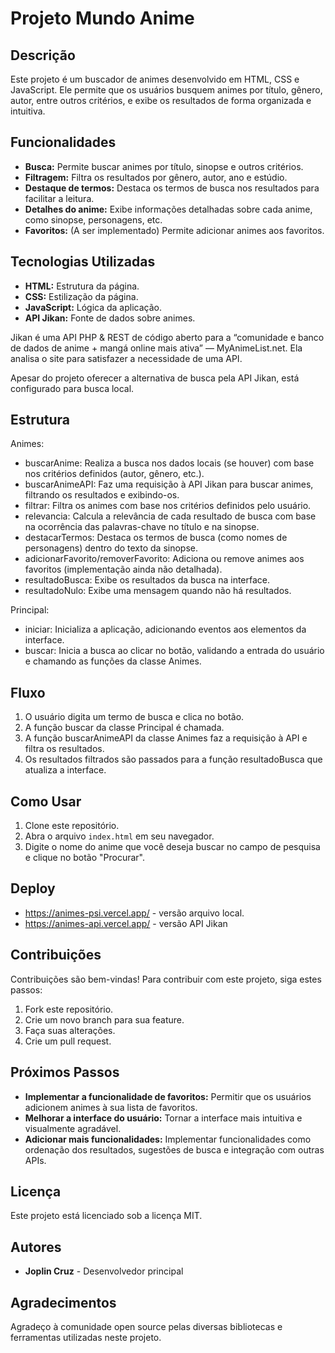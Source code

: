 # Projeto Mundo Anime

## Descrição

Este projeto é um buscador de animes desenvolvido em HTML, CSS e JavaScript. Ele permite que os usuários busquem animes por título, gênero, autor, entre outros critérios, e exibe os resultados de forma organizada e intuitiva.

## Funcionalidades

* **Busca:** Permite buscar animes por título, sinopse e outros critérios.
* **Filtragem:** Filtra os resultados por gênero, autor, ano e estúdio.
* **Destaque de termos:** Destaca os termos de busca nos resultados para facilitar a leitura.
* **Detalhes do anime:** Exibe informações detalhadas sobre cada anime, como sinopse, personagens, etc.
* **Favoritos:** (A ser implementado) Permite adicionar animes aos favoritos.

## Tecnologias Utilizadas

* **HTML:** Estrutura da página.
* **CSS:** Estilização da página.
* **JavaScript:** Lógica da aplicação.
* **API Jikan:** Fonte de dados sobre animes.

Jikan é uma API PHP & REST de código aberto para a “comunidade e banco de dados de anime + mangá online mais ativa” — MyAnimeList.net. Ela analisa o site para satisfazer a necessidade de uma API.

Apesar do projeto oferecer a alternativa de busca pela API Jikan, está configurado para busca local.

## Estrutura

Animes:

* buscarAnime: Realiza a busca nos dados locais (se houver) com base nos critérios definidos (autor, gênero, etc.).
* buscarAnimeAPI: Faz uma requisição à API Jikan para buscar animes, filtrando os resultados e exibindo-os.
* filtrar: Filtra os animes com base nos critérios definidos pelo usuário.
* relevancia: Calcula a relevância de cada resultado de busca com base na ocorrência das palavras-chave no título e na sinopse.
* destacarTermos: Destaca os termos de busca (como nomes de personagens) dentro do texto da sinopse.
* adicionarFavorito/removerFavorito: Adiciona ou remove animes aos favoritos (implementação ainda não detalhada).
* resultadoBusca: Exibe os resultados da busca na interface.
* resultadoNulo: Exibe uma mensagem quando não há resultados.

Principal:

* iniciar: Inicializa a aplicação, adicionando eventos aos elementos da interface.
* buscar: Inicia a busca ao clicar no botão, validando a entrada do usuário e chamando as funções da classe Animes.

## Fluxo

1. O usuário digita um termo de busca e clica no botão.
2. A função buscar da classe Principal é chamada.
3. A função buscarAnimeAPI da classe Animes faz a requisição à API e filtra os resultados.
4. Os resultados filtrados são passados para a função resultadoBusca que atualiza a interface.

## Como Usar

1. Clone este repositório.
2. Abra o arquivo `index.html` em seu navegador.
3. Digite o nome do anime que você deseja buscar no campo de pesquisa e clique no botão "Procurar".

## Deploy

* https://animes-psi.vercel.app/ - versão arquivo local.
* https://animes-api.vercel.app/ - versão API Jikan

## Contribuições

Contribuições são bem-vindas! Para contribuir com este projeto, siga estes passos:

1. Fork este repositório.
2. Crie um novo branch para sua feature.
3. Faça suas alterações.
4. Crie um pull request.

## Próximos Passos

* **Implementar a funcionalidade de favoritos:** Permitir que os usuários adicionem animes à sua lista de favoritos.
* **Melhorar a interface do usuário:** Tornar a interface mais intuitiva e visualmente agradável.
* **Adicionar mais funcionalidades:** Implementar funcionalidades como ordenação dos resultados, sugestões de busca e integração com outras APIs.

## Licença

Este projeto está licenciado sob a licença MIT.

## Autores

* **Joplin Cruz** - Desenvolvedor principal

## Agradecimentos

Agradeço à comunidade open source pelas diversas bibliotecas e ferramentas utilizadas neste projeto.

